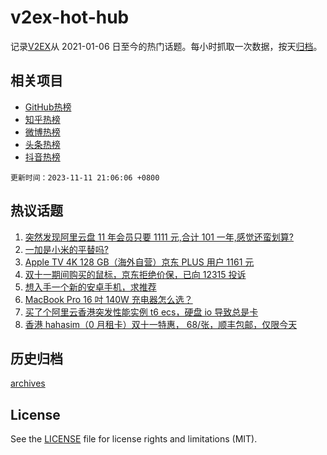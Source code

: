 # v2ex-hot-hub

 记录[V2EX](https://www.v2ex.com/)从 2021-01-06 日至今的热门话题。每小时抓取一次数据，按天[归档](archives)。
 
 ## 相关项目

- [GitHub热榜](https://github.com/snaildev/github-hot-hub)
- [知乎热榜](https://github.com/snaildev/zhihu-hot-hub)
- [微博热榜](https://github.com/snaildev/weibo-hot-hub)
- [头条热榜](https://github.com/snaildev/toutiao-hot-hub)
- [抖音热榜](https://github.com/snaildev/douyin-hot-hub)


 `更新时间：2023-11-11 21:06:06 +0800`

## 热议话题

1. [突然发现阿里云盘 11 年会员只要 1111 元,合计 101 一年,感觉还蛮划算?](https://www.v2ex.com/t/990893)
1. [一加是小米的平替吗?](https://www.v2ex.com/t/990857)
1. [Apple TV 4K 128 GB（海外自营）京东 PLUS 用户 1161 元](https://www.v2ex.com/t/990858)
1. [双十一期间购买的鼠标，京东拒绝价保，已向 12315 投诉](https://www.v2ex.com/t/990870)
1. [想入手一个新的安卓手机，求推荐](https://www.v2ex.com/t/990883)
1. [MacBook Pro 16 吋 140W 充电器怎么选？](https://www.v2ex.com/t/990869)
1. [买了个阿里云香港突发性能实例 t6 ecs，硬盘 io 导致总是卡](https://www.v2ex.com/t/990849)
1. [香港 hahasim（0 月租卡）双十一特惠， 68/张，顺丰包邮，仅限今天](https://www.v2ex.com/t/990927)

## 历史归档

[archives](archives)

## License

See the [LICENSE](LICENSE) file for license rights and limitations (MIT).
